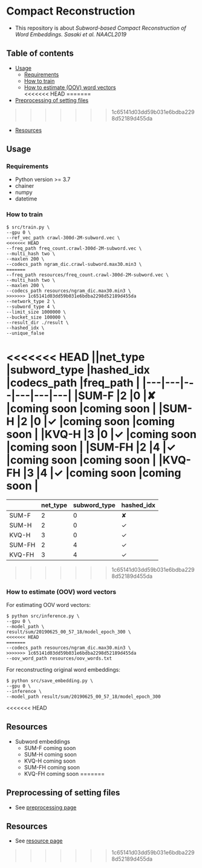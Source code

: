 # Compact Reconstruction
- This repository is about *Subword-based Compact Reconstruction of Word Embeddings. Sasaki et al. NAACL2019*

## Table of contents
  - [Usage](#usage)
    - [Requirements](#requirements)
    - [How to train](#how-to-train)
    - [How to estimate (OOV) word vectors](#how-to-estimate-oov-word-vectors)    
<<<<<<< HEAD
=======
  - [Preprocessing of setting files](#preprocessing-of-setting-files)
>>>>>>> 1c65141d03dd59b031e6bdba2298d52189d455da
  - [Resources](#resources)


## Usage

### Requirements
- Python version >= 3.7
- chainer
- numpy
- datetime

### How to train

```
$ src/train.py \
--gpu 0 \
--ref_vec_path crawl-300d-2M-subword.vec \
<<<<<<< HEAD
--freq_path freq_count.crawl-300d-2M-subword.vec \
--multi_hash two \
--maxlen 200 \
--codecs_path ngram_dic.crawl-subword.max30.min3 \
=======
--freq_path resources/freq_count.crawl-300d-2M-subword.vec \
--multi_hash two \
--maxlen 200 \
--codecs_path resources/ngram_dic.max30.min3 \
>>>>>>> 1c65141d03dd59b031e6bdba2298d52189d455da
--network_type 2 \
--subword_type 4 \
--limit_size 1000000 \
--bucket_size 100000 \
--result_dir ./result \
--hashed_idx \
--unique_false
```
<<<<<<< HEAD
||net_type  |subword_type  |hashed_idx  |codecs_path  |freq_path  |
|---|---|---|---|---|---|
|SUM-F  |2  |0  |✘  |coming soon  |coming soon  |
|SUM-H  |2  |0  |✓  |coming soon  |coming soon  |
|KVQ-H  |3  |0  |✓  |coming soon  |coming soon  |
|SUM-FH  |2  |4  |✓  |coming soon  |coming soon  |
|KVQ-FH  |3  |4  |✓  |coming soon  |coming soon  |
=======
||net_type  |subword_type  |hashed_idx  |
|---|---|---|---|
|SUM-F  |2  |0  |✘  |
|SUM-H  |2  |0  |✓  |
|KVQ-H  |3  |0  |✓  |
|SUM-FH  |2  |4  |✓  |
|KVQ-FH  |3  |4  |✓  |
>>>>>>> 1c65141d03dd59b031e6bdba2298d52189d455da

### How to estimate (OOV) word vectors

For estimating OOV word vectors:
```
$ python src/inference.py \
--gpu 0 \
--model_path \
result/sum/20190625_00_57_18/model_epoch_300 \
<<<<<<< HEAD
=======
--codecs_path resources/ngram_dic.max30.min3 \
>>>>>>> 1c65141d03dd59b031e6bdba2298d52189d455da
--oov_word_path resources/oov_words.txt
```

For reconstructing original word embeddings:
```
$ python src/save_embedding.py \
--gpu 0 \
--inference \
--model_path result/sum/20190625_00_57_18/model_epoch_300
```

<<<<<<< HEAD

## Resources
- Subword embeddings
  - SUM-F coming soon
  - SUM-H coming soon
  - KVQ-H coming soon
  - SUM-FH coming soon
  - KVQ-FH coming soon
=======
## Preprocessing of setting files
- See [preprocessing page](https://github.com/losyer/compact_reconstruction/tree/master/src/preprocess)

## Resources
- See [resource page](https://github.com/losyer/compact_reconstruction/tree/master/resources)
>>>>>>> 1c65141d03dd59b031e6bdba2298d52189d455da
  

